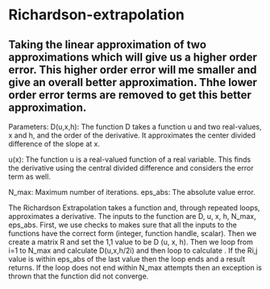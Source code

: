 # Richardson-extrapolation

## Taking the linear approximation of two approximations which will give us a higher order error. This higher order error will me smaller and give an overall better approximation. Thhe lower order error terms are removed to get this better approximation.

Parameters:
D(u,x,h): The function D takes a function u and two real-values, x and h, and the order of the derivative.
It approximates the center divided difference of the slope at x.

u(x): The function u is a real-valued function of a real variable. This finds the derivative using the central divided difference and considers the error term as well.

N_max: Maximum number of iterations.
eps_abs: The absolute value error.

The Richardson Extrapolation takes a function and, through repeated loops, approximates a derivative. The inputs to the function are D, u, x, h, N_max, eps_abs. First, we use checks to makes sure that all the inputs to the functions have the correct form (integer, function handle, scalar). Then we create a matrix R and set the 1,1 value to be D (u, x, h). Then we loop from i=1 to N_max and calculate D(u,x,h/2i) and then loop to calculate . If the Ri,j value is within eps_abs of the last value then the loop ends and a result returns. If the loop does not end within N_max attempts then an exception is thrown that the function did not converge.
